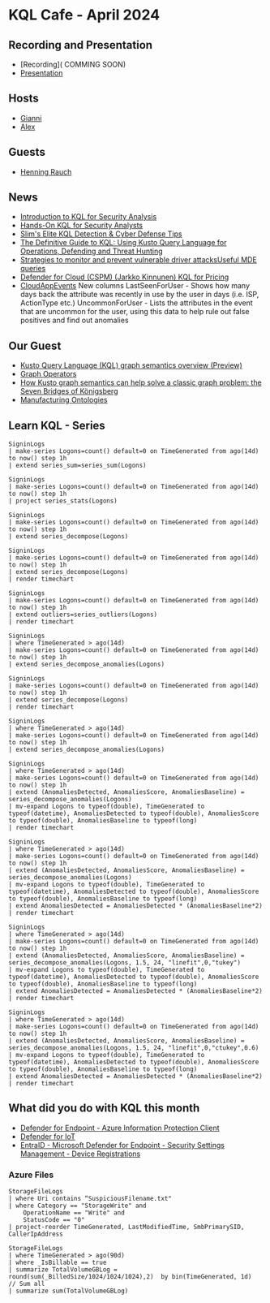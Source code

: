 # KQL Cafe - April 2024

## Recording and Presentation

- [Recording]( COMMING SOON)
- [Presentation](../Presentations/KQL%20Cafe%20-%20April%202024.pdf)

## Hosts

- [Gianni](https://twitter.com/castello_johnny)
- [Alex](https://twitter.com/alexverboon)

## Guests

- [Henning Rauch](https://www.linkedin.com/in/henning-rauch-adx/)

## News

- [Introduction to KQL for Security Analysis](https://academy.bluraven.io/)
- [Hands-On KQL for Security Analysts](https://academy.bluraven.io/)
- [Slim's Elite KQL Detection & Cyber Defense Tips](https://www.linkedin.com/pulse/slims-elite-kql-detection-cyber-defense-tips-steven-lim-wujbc/?trackingId=kmHuitogSda6wj0lk%2FtV%2Bg%3D%3D)
- [The Definitive Guide to KQL: Using Kusto Query Language for Operations, Defending and Threat Hunting](https://github.com/KQLMSPress/definitive-guide-kql)
- [Strategies to monitor and prevent vulnerable driver attacksUseful MDE queries](https://techcommunity.microsoft.com/t5/microsoft-security-experts-blog/strategies-to-monitor-and-prevent-vulnerable-driver-attacks/ba-p/4103985)
- [Defender for Cloud (CSPM) (Jarkko Kinnunen) KQL for Pricing](https://github.com/Jaekk0/Sentinel/blob/main/Random_Kql/az-resource-graph-list-cspm-enable-%26-price.kql)
- [CloudAppEvents](https://learn.microsoft.com/en-us/defender-xdr/advanced-hunting-cloudappevents-table?view=o365-worldwide)
    New columns
    LastSeenForUser - Shows how many days back the attribute was recently in use by the user in days (i.e. ISP, ActionType etc.)
    UncommonForUser - Lists the attributes in the event that are uncommon for the user, using this data to help rule out false positives and find out anomalies

## Our Guest

- [Kusto Query Language (KQL) graph semantics overview (Preview)](https://learn.microsoft.com/en-us/azure/data-explorer/graph-overview)
- [Graph Operators](https://learn.microsoft.com/en-us/azure/data-explorer/kusto/query/graph-operators)
- [How Kusto graph semantics can help solve a classic graph problem: the Seven Bridges of Königsberg](https://techcommunity.microsoft.com/t5/azure-data-explorer-blog/how-kusto-graph-semantics-can-help-solve-a-classic-graph-problem/ba-p/4025946)
- [Manufacturing Ontologies](https://github.com/digitaltwinconsortium/ManufacturingOntologies)

## Learn KQL - Series

```kql
SigninLogs
| make-series Logons=count() default=0 on TimeGenerated from ago(14d) to now() step 1h
| extend series_sum=series_sum(Logons)
```

```kql
SigninLogs
| make-series Logons=count() default=0 on TimeGenerated from ago(14d) to now() step 1h
| project series_stats(Logons)
```

```kql
SigninLogs
| make-series Logons=count() default=0 on TimeGenerated from ago(14d) to now() step 1h
| extend series_decompose(Logons)
```

```kql
SigninLogs
| make-series Logons=count() default=0 on TimeGenerated from ago(14d) to now() step 1h
| extend series_decompose(Logons)
| render timechart 
```

```kql
SigninLogs
| make-series Logons=count() default=0 on TimeGenerated from ago(14d) to now() step 1h
| extend outliers=series_outliers(Logons)
| render timechart 
```

```kql
SigninLogs
| where TimeGenerated > ago(14d)
| make-series Logons=count() default=0 on TimeGenerated from ago(14d) to now() step 1h
| extend series_decompose_anomalies(Logons)
```

```kql
SigninLogs
| make-series Logons=count() default=0 on TimeGenerated from ago(14d) to now() step 1h
| extend series_decompose(Logons)
| render timechart 
```

```kql
SigninLogs
| where TimeGenerated > ago(14d)
| make-series Logons=count() default=0 on TimeGenerated from ago(14d) to now() step 1h
| extend series_decompose_anomalies(Logons)
```

```kql
SigninLogs
| where TimeGenerated > ago(14d)
| make-series Logons=count() default=0 on TimeGenerated from ago(14d) to now() step 1h
| extend (AnomaliesDetected, AnomaliesScore, AnomaliesBaseline) = series_decompose_anomalies(Logons)
| mv-expand Logons to typeof(double), TimeGenerated to typeof(datetime), AnomaliesDetected to typeof(double), AnomaliesScore to typeof(double), AnomaliesBaseline to typeof(long)
| render timechart  
```

```kql
SigninLogs
| where TimeGenerated > ago(14d)
| make-series Logons=count() default=0 on TimeGenerated from ago(14d) to now() step 1h
| extend (AnomaliesDetected, AnomaliesScore, AnomaliesBaseline) = series_decompose_anomalies(Logons)
| mv-expand Logons to typeof(double), TimeGenerated to typeof(datetime), AnomaliesDetected to typeof(double), AnomaliesScore to typeof(double), AnomaliesBaseline to typeof(long)
| extend AnomaliesDetected = AnomaliesDetected * (AnomaliesBaseline*2)
| render timechart  
```

```kql
SigninLogs
| where TimeGenerated > ago(14d)
| make-series Logons=count() default=0 on TimeGenerated from ago(14d) to now() step 1h
| extend (AnomaliesDetected, AnomaliesScore, AnomaliesBaseline) = series_decompose_anomalies(Logons, 1.5, 24, "linefit",0,"tukey")
| mv-expand Logons to typeof(double), TimeGenerated to typeof(datetime), AnomaliesDetected to typeof(double), AnomaliesScore to typeof(double), AnomaliesBaseline to typeof(long)
| extend AnomaliesDetected = AnomaliesDetected * (AnomaliesBaseline*2)
| render timechart  
```

```kql
SigninLogs
| where TimeGenerated > ago(14d)
| make-series Logons=count() default=0 on TimeGenerated from ago(14d) to now() step 1h
| extend (AnomaliesDetected, AnomaliesScore, AnomaliesBaseline) = series_decompose_anomalies(Logons, 1.5, 24, "linefit",0,"ctukey",0.6)
| mv-expand Logons to typeof(double), TimeGenerated to typeof(datetime), AnomaliesDetected to typeof(double), AnomaliesScore to typeof(double), AnomaliesBaseline to typeof(long)
| extend AnomaliesDetected = AnomaliesDetected * (AnomaliesBaseline*2)
| render timechart 
```

## What did you do with KQL this month

- [Defender for Endpoint - Azure Information Protection Client](https://github.com/alexverboon/Hunting-Queries-Detection-Rules/blob/main/Defender%20For%20Endpoint/MDE-AIPClient.md)
- [Defender for IoT](https://github.com/alexverboon/Hunting-Queries-Detection-Rules/tree/main/Defender4IoT)
- [EntraID - Microsoft Defender for Endpoint - Security Settings Management - Device Registrations](https://github.com/alexverboon/Hunting-Queries-Detection-Rules/blob/main/Azure%20Active%20Directory/EntraID-MDEDeviceRegistrations.md)

### Azure Files

```kql
StorageFileLogs
| where Uri contains “SuspiciousFilename.txt"
| where Category == "StorageWrite" and
    OperationName == "Write" and 
    StatusCode == "0"
| project-reorder TimeGenerated, LastModifiedTime, SmbPrimarySID, CallerIpAddress
```

```kql
StorageFileLogs
| where TimeGenerated > ago(90d)
| where _IsBillable == true
| summarize TotalVolumeGBLog = round(sum(_BilledSize/1024/1024/1024),2)  by bin(TimeGenerated, 1d) 
// Sum all
| summarize sum(TotalVolumeGBLog)
```


